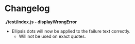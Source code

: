 # Changelog

**./test/index.js - displayWrongError**
* Ellipsis dots will now be applied to the failure text correctly.
	* Will not be used on exact quotes.
